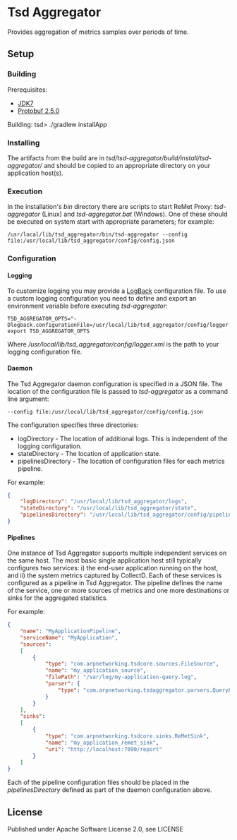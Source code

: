 Tsd Aggregator
==============

Provides aggregation of metrics samples over periods of time.


Setup
-----

### Building ###

Prerequisites:
* [JDK7](http://www.oracle.com/technetwork/java/javase/downloads/jdk7-downloads-1880260.html)
* [Protobuf 2.5.0](https://code.google.com/p/protobuf/downloads/list)

Building:
    tsd> ./gradlew installApp

### Installing ###

The artifacts from the build are in *tsd/tsd-aggregator/build/install/tsd-aggregator/* and should be copied to an appropriate directory on your application host(s).

### Execution ###

In the installation's *bin* directory there are scripts to start ReMet Proxy: *tsd-aggregator* (Linux) and *tsd-aggregator.bat* (Windows).  One of these should be executed on system start with appropriate parameters; for example:

    /usr/local/lib/tsd_aggregator/bin/tsd-aggregator --config file:/usr/local/lib/tsd_aggregator/config/config.json

### Configuration ###

#### Logging ####

To customize logging you may provide a [LogBack](http://logback.qos.ch/) configuration file.  To use a custom logging configuration you need to define and export an environment variable before executing *tsd-aggregator*:

    TSD_AGGREGATOR_OPTS="-Dlogback.configurationFile=/usr/local/lib/tsd_aggregator/config/logger.xml"
    export TSD_AGGREGATOR_OPTS

Where */usr/local/lib/tsd_aggregator/config/logger.xml* is the path to your logging configuration file.

#### Daemon ####

The Tsd Aggregator daemon configuration is specified in a JSON file.  The location of the configuration file is passed to *tsd-aggregator* as a command line argument:

    --config file:/usr/local/lib/tsd_aggregator/config/config.json

The configuration specifies three directories:

* logDirectory - The location of additional logs.  This is independent of the logging configuration.
* stateDirectory - The location of application state.
* pipelinesDirectory - The location of configuration files for each metrics pipeline.

For example:

```json
{
    "logDirectory": "/usr/local/lib/tsd_aggregator/logs",
    "stateDirectory": "/usr/local/lib/tsd_aggregator/state",
    "pipelinesDirectory": "/usr/local/lib/tsd_aggregator/config/pipelines/"
}
```

#### Pipelines ####

One instance of Tsd Aggregator supports multiple independent services on the same host.  The most basic single application host still typically configures two services: i) the end-user application running on the host, and ii) the system metrics captured by CollectD.  Each of these services is configured as a pipeline in Tsd Aggregator.  The pipeline defines the name of the service, one or more sources of metrics and one more destinations or sinks for the aggregated statistics.

For example:

```json
{
    "name": "MyApplicationPipeline",
    "serviceName": "MyApplication",
    "sources":
    [
        {
            "type": "com.arpnetworking.tsdcore.sources.FileSource",
            "name": "my_application_source",
            "filePath": "/var/log/my-application-query.log",
            "parser": {
                "type": "com.arpnetworking.tsdaggregator.parsers.QueryLogParser"
            }
        }
    ],
    "sinks":
    [
        {
            "type": "com.arpnetworking.tsdcore.sinks.ReMetSink",
            "name": "my_application_remet_sink",
            "uri": "http://localhost:7090/report"
        }
    ]
}
```

Each of the pipeline configuration files should be placed in the *pipelinesDirectory* defined as part of the daemon configuration above.

License
-------

Published under Apache Software License 2.0, see LICENSE
